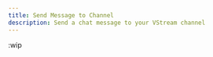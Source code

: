 ```yaml
---
title: Send Message to Channel
description: Send a chat message to your VStream channel
---
```


:wip